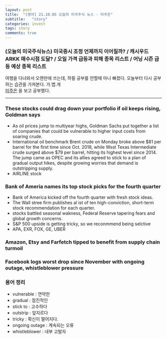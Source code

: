 ```yaml
---
layout: post
title:  "[영어] 21.10.05 오늘의 미국주식 뉴스 - 미주은"
subtitle:   "story"
categories: invest
tags: story
comments: true
---
```


### (오늘의 미국주식뉴스) 미국증시 조정 언제까지 이어질까? / 캐시우드 ARKK 매수시점 도달? / 오일 가격 급등과 피해 종목 리스트 / 어닝 시즌 급등 예상 종목 리스트
   
여행을 다녀와서 오랜만에 쓰는데, 하필 공부를 안할때 마니 빠졌다. 오늘부터 다시 공부하는 습관을 가져본다. 가.볍.게  
[미주은](https://www.youtube.com/watch?v=wTWNoyXXfG0) 을 보고 공부했다.

---

### These stocks could drag down your portfolio if oil keeps rising, Goldman says
- As oil prices jump to multiyear highs, Goldman Sachs put together a list of companies that could be vulnerable to higher input costs from soaring crude.
- International oil benchmark Brent crude on Monday broke above $81 per barrel for the first time since Oct. 2018, while Wsst Texas Intermediate crude surged above $79 per barrel, hitting its highest level since 2014. The jump came as OPEC and its allies agreed to stick to a plan of gradual output hikes, despite growing worries that demand is outstripping supply.
- AIRLINE stock

### Bank of Ameria names its top stock picks for the fourth quarter
- Bank of America kicked off the fourth quarter with fresh stock ideas.
- The Wall stree firm publishes al ist of ten high-conviction, short-term stock recommendation for each quarter.
- stocks battled seasonal wakness, Federal Reserve tapering fears and global growth concerns.
- S&P 500 upside is getting tricky, so we reconmmend being selctive
- APA, EXR, FOX, GE, UBER

### Amazon, Etsy and Farfetch tipped to benefit from supply chain turmoil

### Facebook logs worst drop since November with ongoing outage, whistleblower pressure


### 용어 정리
- vulnerable : 연약한
- gradual : 점진적인 
- stick to : 고수하다
- outstrip : 앞지르다
- tricky : 확신이 떨어지다.
- ongoing outage : 계속되는 오류
- whistleblower : 내부 고발자